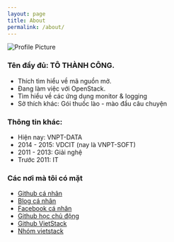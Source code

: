 ```yaml
---
layout: page
title: About
permalink: /about/
---
```


<img src="{{ site.baseurl }}/assets/congto.jpg" title="Profile Picture" class="profile">

### Tên đầy đủ: TÔ THÀNH CÔNG. 
- Thích tìm hiểu về mã nguồn mở.
- Đang làm việc với OpenStack.
- Tìm hiểu về các ứng dụng monitor & logging
- Sở thích khác: Gói thuốc lào - mào đầu câu chuyện

### Thông tin khác: 
- Hiện nay: VNPT-DATA
- 2014 - 2015: VDCIT (nay là VNPT-SOFT)
- 2011 - 2013: Giải nghệ
- Trước 2011: IT 

### Các nơi mà tôi có mặt
- [Github cá nhân][congto-git]
- [Blog cá nhân][congto-blog]
- [Facebook cá nhân][congto-facebook]
- [Github học chủ động][hocchudong-git]
- [Github VietStack][vietstack-git]
- [Nhóm vietstack][congto-vietstack]


[congto-git]: https://github.com/congto
[hocchudong-git]: https://github.com/hocchudong
[vietstack-git]: https://github.com/vietstacker
[congto-blog]: http://congto.hocchudong.com
[congto-facebook]: https://facebook.com/tcvn1985
[congto-vietstack]: https://facebook.com/groups/vietstack
